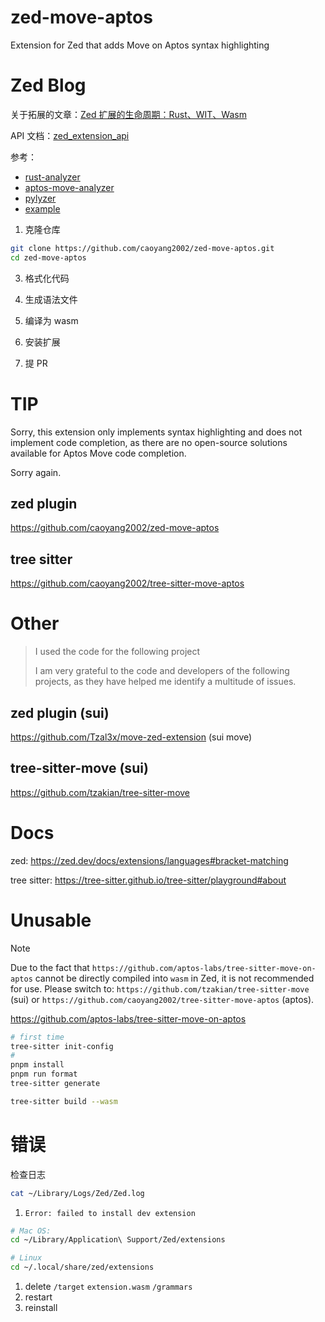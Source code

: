 # zed-move-aptos

Extension for Zed that adds Move on Aptos syntax highlighting

# Zed Blog

关于拓展的文章：[Zed 扩展的生命周期：Rust、WIT、Wasm](https://zed.dev/blog/zed-decoded-extensions)

API 文档：[zed_extension_api](https://docs.rs/zed_extension_api/latest/zed_extension_api/index.html)

参考：

- [rust-analyzer](https://github.com/rust-lang/rust-analyzer)
- [aptos-move-analyzer](https://github.com/movebit/aptos-move-analyzer)
- [pylyzer](https://github.com/mtshiba/pylyzer)
- [example](https://github.com/Tecvan-fe/vscode-lsp-sample)

1. 克隆仓库

```bash
git clone https://github.com/caoyang2002/zed-move-aptos.git
cd zed-move-aptos
```

3. 格式化代码
4. 生成语法文件
5. 编译为 wasm
6. 安装扩展

6. 提 PR

# TIP

Sorry, this extension only implements syntax highlighting and does not implement code completion, as there are no open-source solutions available for Aptos Move code completion.

Sorry again.

## zed plugin

https://github.com/caoyang2002/zed-move-aptos

## tree sitter

https://github.com/caoyang2002/tree-sitter-move-aptos



# Other

> I used the code for the following project
>
> I am very grateful to the code and developers of the following projects, as they have helped me identify a multitude of issues.

## zed plugin (sui)

https://github.com/Tzal3x/move-zed-extension (sui move)

## tree-sitter-move (sui)

https://github.com/tzakian/tree-sitter-move


# Docs

zed: https://zed.dev/docs/extensions/languages#bracket-matching

tree sitter: https://tree-sitter.github.io/tree-sitter/playground#about


# Unusable

> [!NOTE]
> Due to the fact that `https://github.com/aptos-labs/tree-sitter-move-on-aptos` cannot be directly compiled into `wasm` in Zed, it is not recommended for use. Please switch to: `https://github.com/tzakian/tree-sitter-move` (sui) or `https://github.com/caoyang2002/tree-sitter-move-aptos` (aptos).
>
> https://github.com/aptos-labs/tree-sitter-move-on-aptos
>
> ```bash
> # first time
> tree-sitter init-config
> #
> pnpm install
> pnpm run format
> tree-sitter generate
>
> tree-sitter build --wasm
> ```


# 错误

检查日志

```bash
cat ~/Library/Logs/Zed/Zed.log
```

1. `Error: failed to install dev extension`

```bash
# Mac OS:
cd ~/Library/Application\ Support/Zed/extensions

# Linux
cd ~/.local/share/zed/extensions
```


1. delete `/target` `extension.wasm` `/grammars`
2. restart
3. reinstall
